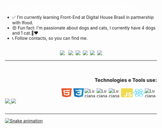 <h3 style="color:white">Hi there, I'm Luciana de Paula, welcome to my GitHub.👋</h3>


- ✅ I’m currently learning Front-End at Digital House Brasil in partnership with Ifood.
- 😍 Fun fact: I'm passionate about dogs and cats, I currently have 4 dogs and 1 cat.🐾❤
- 📞 Follow contacts, so you can find me.
<br>
 <div align="center"> 
 <a href="https://wa.me/5571981399049?text=Ol%C3%A1%2C+agrade%C3%A7o+o+contato%2C+n%C3%A3o+estou+dispon%C3%ADvel+no+momento%2C+deixe+sua+mensagem+que%2C+logo+entrarei+em+contanto."><img src="https://img.shields.io/badge/WhatsApp-25D366?style=for-the-badge&logo=whatsapp&logoColor=white"></a> &nbsp
<a href = "mailto:lp.lucianadepaula@gmail.com"><img src="https://img.shields.io/badge/Gmail-D14836?style=for-the-badge&logo=gmail&logoColor=white" target="_blank"></a>&nbsp
 <a href="https://t.me/71981399049" target="_blank"><img src="https://img.shields.io/badge/Telegram-2CA5E0?style=for-the-badge&logo=telegram&logoColor=white"></a>&nbsp
<a href="https://www.instagram.com/lucianadepaula.lp" target="_blank"><img src="https://img.shields.io/badge/-Instagram-%23E4405F?style=for-the-badge&logo=instagram&logoColor=white" target="_blank"></a>&nbsp
 <a href="https://www.linkedin.com/in/luciana-de-paula-90953b207" target="_blank"><img src="https://img.shields.io/badge/-LinkedIn-%230077B5?style=for-the-badge&logo=linkedin&logoColor=white" target="_blank"></a>&nbsp
<a href="https:// https://acmeco.slack.com/team/U03F1TKP8P5" target="_blank"><img src="https://img.shields.io/badge/Slack-4A154B?style=for-the-badge&logo=slack&logoColor=white"></a>

</div>


<hr>

 <div style="display: inline_block"><br>
 <h3 align="right">Technologies e Tools use:</h3>
 <img align="right" alt="Luciana-de-Paula-NodeJS" height="30" width="40" src="https://cdn.jsdelivr.net/gh/devicons/devicon/icons/nodejs/nodejs-original.svg">
 <img align="right" alt="RLuciana-de-Paula-React" height="30" width="40" src="https://raw.githubusercontent.com/devicons/devicon/master/icons/react/react-original.svg">
 <img align="right" alt="Luciana-de-Paula-Js" height="30" width="40" src="https://raw.githubusercontent.com/devicons/devicon/master/icons/javascript/javascript-plain.svg">
 <img align="right" alt="Luciana-de-Paula-Bootstrap" height="30" width="40" src="https://cdn.jsdelivr.net/gh/devicons/devicon/icons/bootstrap/bootstrap-original.svg">
 <img align="right" alt="Luciana-de-Paula-WordPress" height="30" width="40" src="https://cdn.jsdelivr.net/gh/devicons/devicon/icons/wordpress/wordpress-plain.svg">
 <img align="right" alt="Luciana-de-Paula-Figma" height="30" width="40" src="https://cdn.jsdelivr.net/gh/devicons/devicon/icons/figma/figma-original.svg">
 <img align="right" alt="Luciana-de-Paula-CSS" height="30" width="40" src="https://raw.githubusercontent.com/devicons/devicon/master/icons/css3/css3-original.svg">
 <img align="right" alt="Luciana-de-Paula-HTML" height="30" width="40" src="https://raw.githubusercontent.com/devicons/devicon/master/icons/html5/html5-original.svg">
 </div> 

  <br>
  <br>
  
  <div style="display:inline_block">
  <a href="https://github.com/luciana-depaula">
  <img height="150em" src="https://github-readme-stats.vercel.app/api?username=luciana-depaula&show_icons=true&theme=radical&include_all_commits=true&count_private=true"/>
  <img height="150em" src="https://github-readme-stats.vercel.app/api/top-langs/?username=luciana-depaula&layout=compact&langs_count=7&theme=radical"/>
</div>
  
  <br>
  <hr>
  
  ![Snake animation](https://github.com/luciana-depaula/luciana-depaula/blob/output/github-contribution-grid-snake.svg)
  
   
    
 
